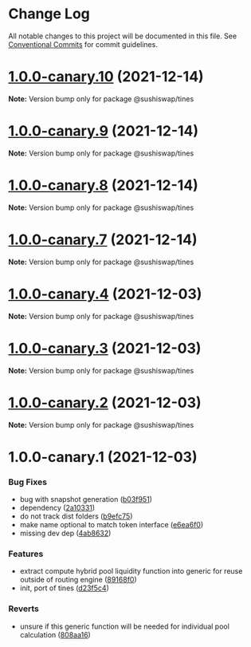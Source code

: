 # Change Log

All notable changes to this project will be documented in this file.
See [Conventional Commits](https://conventionalcommits.org) for commit guidelines.

# [1.0.0-canary.10](https://github.com/sushiswap/sdk/compare/@sushiswap/tines@1.0.0-canary.9...@sushiswap/tines@1.0.0-canary.10) (2021-12-14)

**Note:** Version bump only for package @sushiswap/tines





# [1.0.0-canary.9](https://github.com/sushiswap/sdk/compare/@sushiswap/tines@1.0.0-canary.8...@sushiswap/tines@1.0.0-canary.9) (2021-12-14)

**Note:** Version bump only for package @sushiswap/tines





# [1.0.0-canary.8](https://github.com/sushiswap/sdk/compare/@sushiswap/tines@1.0.0-canary.7...@sushiswap/tines@1.0.0-canary.8) (2021-12-14)

**Note:** Version bump only for package @sushiswap/tines





# [1.0.0-canary.7](https://github.com/sushiswap/sdk/compare/@sushiswap/tines@1.0.0-canary.6...@sushiswap/tines@1.0.0-canary.7) (2021-12-14)

**Note:** Version bump only for package @sushiswap/tines





# [1.0.0-canary.4](https://github.com/sushiswap/sdk/compare/@sushiswap/tines@1.0.0-canary.1...@sushiswap/tines@1.0.0-canary.4) (2021-12-03)

**Note:** Version bump only for package @sushiswap/tines





# [1.0.0-canary.3](https://github.com/sushiswap/sdk/compare/@sushiswap/tines@1.0.0-canary.1...@sushiswap/tines@1.0.0-canary.3) (2021-12-03)

**Note:** Version bump only for package @sushiswap/tines





# [1.0.0-canary.2](https://github.com/sushiswap/sdk/compare/@sushiswap/tines@1.0.0-canary.1...@sushiswap/tines@1.0.0-canary.2) (2021-12-03)

**Note:** Version bump only for package @sushiswap/tines





# 1.0.0-canary.1 (2021-12-03)


### Bug Fixes

* bug with snapshot generation ([b03f951](https://github.com/sushiswap/sdk/commit/b03f951e1d2f7b2fcde1eee3042cb5f840f697fd))
* dependency ([2a10331](https://github.com/sushiswap/sdk/commit/2a1033147f74bf9c3e87dd6cc67453da7810066e))
* do not track dist folders ([b9efc75](https://github.com/sushiswap/sdk/commit/b9efc758cccd871b070a298f346d4a926c13ac7f))
* make name optional to match token interface ([e6ea6f0](https://github.com/sushiswap/sdk/commit/e6ea6f040061e665e1b0db7bf332e133b3a8b534))
* missing dev dep ([4ab8632](https://github.com/sushiswap/sdk/commit/4ab8632a4b76eb0ca9f53cb1e6ef593e9d33196f))


### Features

* extract compute hybrid pool liquidity function into generic for reuse outside of routing engine ([89168f0](https://github.com/sushiswap/sdk/commit/89168f0ad1bc5c88a8dc7e5c75f952a876fd6bb8))
* init, port of tines ([d23f5c4](https://github.com/sushiswap/sdk/commit/d23f5c4ecc4c890e237fb142ed183c2ff8ca2799))


### Reverts

* unsure if this generic function will be needed for individual pool calculation ([808aa16](https://github.com/sushiswap/sdk/commit/808aa165e5bf1eba7e1b15f4915268f8e6b45063))
